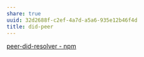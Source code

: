 ```yaml
---
share: true
uuid: 32d2688f-c2ef-4a7d-a5a6-935e12b46f4d
title: did-peer
---
```

[peer-did-resolver - npm](https://www.npmjs.com/package/peer-did-resolver)